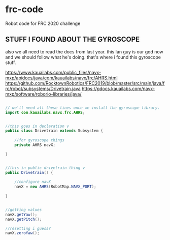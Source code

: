 # frc-code
Robot code for FRC 2020 challenge


## STUFF I FOUND ABOUT THE GYROSCOPE

also we all need to read the docs from last year. this Ian guy is our god now and we should follow what he's doing. that's where i found this gyroscope stuff.

https://www.kauailabs.com/public_files/navx-mxp/apidocs/java/com/kauailabs/navx/frc/AHRS.html
https://github.com/RocktownRobotics/FRC2019/blob/master/src/main/java/frc/robot/subsystems/Drivetrain.java
https://pdocs.kauailabs.com/navx-mxp/software/roborio-libraries/java/

```java

// we'll need all these lines once we install the gyroscope library.
import com.kauailabs.navx.frc.AHRS;


//this goes in declaration v
public class Drivetrain extends Subsystem {
	
	//for gyroscope things
	private AHRS navX;

}


//this in public drivetrain thing v
public Drivetrain() {
	
	//configure navX
	navX = new AHRS(RobotMap.NAVX_PORT);
	
}


//getting values
navX.getYaw();
navX.getPitch();

//resetting i guess?
navX.zeroYaw();
```
